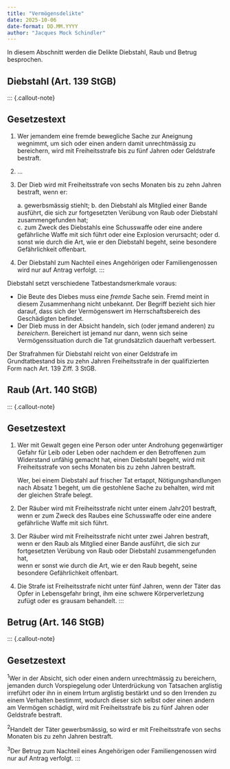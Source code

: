 ```yaml
---
title: "Vermögensdelikte"
date: 2025-10-06
date-format: DD.MM.YYYY
author: "Jacques Mock Schindler"
---
```


In diesem Abschnitt werden die Delikte Diebstahl, Raub und Betrug
besprochen.

## Diebstahl (Art. 139 StGB)

::: {.callout-note}
## Gesetzestext

1.  Wer jemandem eine fremde bewegliche Sache zur Aneignung wegnimmt, um
    sich oder einen andern damit unrechtmässig zu bereichern, wird mit
    Freiheitsstrafe bis zu fünf Jahren oder Geldstrafe bestraft. 

2.  …

3.  Der Dieb wird mit Freiheitsstrafe von sechs Monaten bis zu zehn
    Jahren bestraft, wenn er: 

    a. gewerbsmässig stiehlt;
    b. den Diebstahl als Mitglied einer Bande ausführt, die sich zur
       fortgesetzten Verübung von Raub oder Diebstahl zusammengefunden hat;  
    c. zum Zweck des Diebstahls eine Schusswaffe oder eine andere
       gefährliche Waffe mit sich führt oder eine Explosion verursacht;
       oder 
    d. sonst wie durch die Art, wie er den Diebstahl begeht, seine
       besondere Gefährlichkeit offenbart. 
4.  Der Diebstahl zum Nachteil eines Angehörigen oder Familiengenossen
    wird nur auf Antrag verfolgt. 
:::

Diebstahl setzt verschiedene Tatbestandsmerkmale voraus:

* Die Beute des Diebes muss eine *fremde* Sache sein. Fremd meint in
  diesem Zusammenhang nicht unbekannt. Der Begriff bezieht sich hier
  darauf, dass sich der Vermögenswert im Herrschaftsbereich des
  Geschädigten befindet.
* Der Dieb muss in der Absicht handeln, sich (oder jemand anderen) zu
  *bereichern*. Bereichert ist jemand nur dann, wenn sich seine
  Vermögenssituation durch die Tat grundsätzlich dauerhaft verbessert.

Der Strafrahmen für Diebstahl reicht von einer Geldstrafe im
Grundtatbestand bis zu zehn Jahren Freiheitsstrafe in der qualifizierten
Form nach Art. 139 Ziff. 3 StGB.

## Raub (Art. 140 StGB)

::: {.callout-note}
## Gesetzestext

1.  Wer mit Gewalt gegen eine Person oder unter Androhung gegenwärtiger
    Gefahr für Leib oder Leben oder nachdem er den Betroffenen zum
    Widerstand unfähig gemacht hat, einen Diebstahl begeht, wird mit
    Freiheitsstrafe von sechs Monaten bis zu zehn Jahren bestraft. 

    Wer, bei einem Diebstahl auf frischer Tat ertappt,
    Nötigungshandlungen nach Absatz 1 begeht, um die gestohlene Sache zu
    behalten, wird mit der gleichen Strafe belegt. 

2.  Der Räuber wird mit Freiheitsstrafe nicht unter einem Jahr201
    bestraft, wenn er zum Zweck des Raubes eine Schusswaffe oder eine
    andere gefährliche Waffe mit sich führt. 

3.  Der Räuber wird mit Freiheitsstrafe nicht unter zwei Jahren
    bestraft,  
    wenn er den Raub als Mitglied einer Bande ausführt, die sich zur
    fortgesetzten Verübung von Raub oder Diebstahl zusammengefunden hat,   
    wenn er sonst wie durch die Art, wie er den Raub begeht, seine
    besondere Gefährlichkeit offenbart. 

4.  Die Strafe ist Freiheitsstrafe nicht unter fünf Jahren, wenn der
    Täter das Opfer in Lebensgefahr bringt, ihm eine schwere
    Körperverletzung zufügt oder es grausam behandelt. 
:::

## Betrug (Art. 146 StGB)

::: {.callout-note}
## Gesetzestext

$^1$Wer in der Absicht, sich oder einen andern unrechtmässig zu
bereichern, jemanden durch Vorspiegelung oder Unterdrückung von
Tatsachen arglistig irreführt oder ihn in einem Irrtum arglistig
bestärkt und so den Irrenden zu einem Verhalten bestimmt, wodurch dieser
sich selbst oder einen andern am Vermögen schädigt, wird mit
Freiheitsstrafe bis zu fünf Jahren oder Geldstrafe bestraft. 

$^2$Handelt der Täter gewerbsmässig, so wird er mit Freiheitsstrafe von
sechs Monaten bis zu zehn Jahren bestraft. 

$^3$Der Betrug zum Nachteil eines Angehörigen oder Familiengenossen wird
nur auf Antrag verfolgt. 
:::
